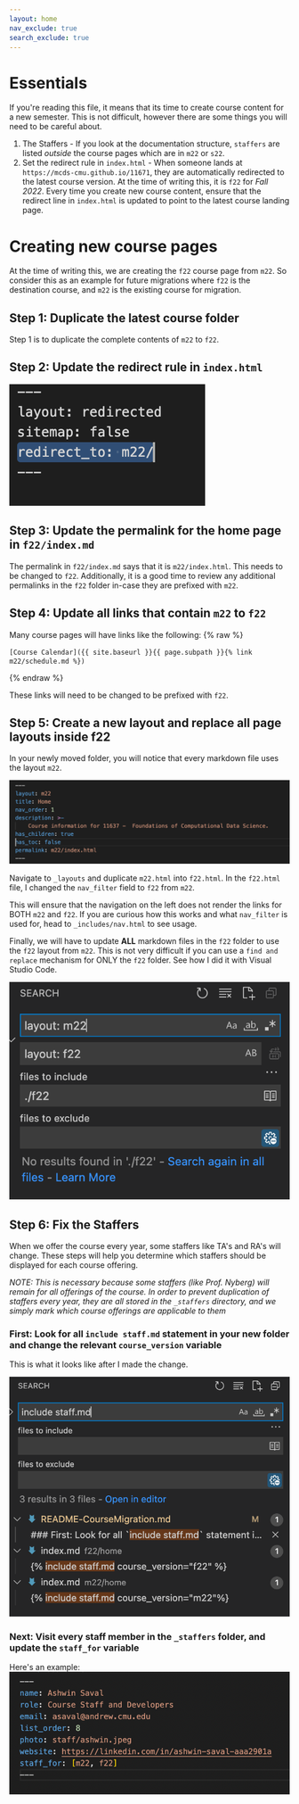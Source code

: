 ```yaml
---
layout: home
nav_exclude: true
search_exclude: true
---
```


# Essentials

If you're reading this file, it means that its time to create course content for a new semester. This is not difficult, however there are some things you will need to be careful about.

1. The Staffers - If you look at the documentation structure, `staffers` are listed *outside* the course pages which are in `m22` or `s22`.
2. Set the redirect rule in `index.html` - When someone lands at `https://mcds-cmu.github.io/11671`, they are automatically redirected to the latest course version. At the time of writing this, it is `f22` for *Fall 2022*. Every time you create new course content, ensure that the redirect line in `index.html` is updated to point to the latest course landing page.

# Creating new course pages
At the time of writing this, we are creating the `f22` course page from `m22`. So consider this as an example for future migrations where `f22` is the destination course, and `m22` is the existing course for migration.

## Step 1: Duplicate the latest course folder

Step 1 is to duplicate the complete contents of `m22` to `f22`.

## Step 2: Update the redirect rule in `index.html`
![redirect-rule](assets/images/dev-docs/redirect_rule.png)
## Step 3: Update the permalink for the home page in `f22/index.md`

The permalink in `f22/index.md` says that it is `m22/index.html`. This needs to be changed to `f22`. Additionally, it is a good time to review any additional permalinks in the `f22` folder in-case they are prefixed with `m22`. 

## Step 4: Update all links that contain `m22` to `f22`

Many course pages will have links like the following:
{% raw %}
```
[Course Calendar]({{ site.baseurl }}{{ page.subpath }}{% link m22/schedule.md %})
```
{% endraw %}

These links will need to be changed to be prefixed with `f22`.

## Step 5: Create a new layout and replace all page layouts inside f22

In your newly moved folder, you will notice that every markdown file uses the layout `m22`.

![layout-example](assets/images/dev-docs/layout-example.png)

Navigate to `_layouts` and duplicate `m22.html` into `f22.html`. In the `f22.html` file, I changed the `nav_filter` field to `f22` from `m22`.

This will ensure that the navigation on the left does not render the links for BOTH `m22` and `f22`. If you are curious how this works and what `nav_filter` is used for, head to `_includes/nav.html` to see usage.

Finally, we will have to update **ALL** markdown files in the `f22` folder to use the `f22` layout from `m22`. This is not very difficult if you can use a `find and replace` mechanism for ONLY the `f22` folder. See how I did it with Visual Studio Code.

![migration-find-and-replace](assets/images/dev-docs/migration-find-and-replace.png)

## Step 6: Fix the Staffers

When we offer the course every year, some staffers like TA's and RA's will change. These steps will help you determine which staffers should be displayed for each course offering.

_NOTE: This is necessary because some staffers (like Prof. Nyberg) will remain for all offerings of the course. In order to prevent duplication of staffers every year, they are all stored in the `_staffers` directory, and we simply mark which course offerings are applicable to them_

### First: Look for all `include staff.md` statement in your new folder and change the relevant `course_version` variable

This is what it looks like after I made the change.

![staffers-migration](assets/images/dev-docs/staffers-migration.png)

### Next: Visit every staff member in the `_staffers` folder, and update the `staff_for` variable

Here's an example:
![example-staff-for](assets/images/dev-docs/example_staff_for.png)